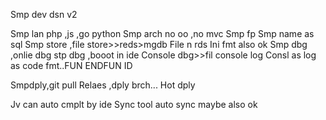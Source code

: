 Smp dev dsn v2



Smp lan php ,js  ,go
python
Smp arch no oo ,no mvc
Smp fp
Smp name as sql
Smp store ,file store>>reds>mgdb 
File n rds
Ini fmt also ok
Smp dbg ,onlie dbg stp dbg ,booot in ide
Console dbg>>fil console log
Consl as log as code fmt..FUN ENDFUN ID

Smpdply,git pull 
Relaes ,dply brch...
Hot dply

Jv can auto cmplt by ide
Sync tool auto sync maybe also ok
